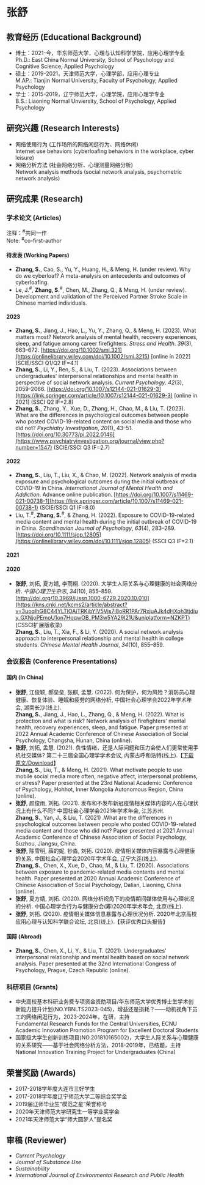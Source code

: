 # 张舒

## 教育经历 (Educational Background)
- 博士：2021-今，华东师范大学，心理与认知科学学院，应用心理学专业<br>
Ph.D.: East China Normal University, School of Psychology and Cognitive Science, Applied Psychology
- 硕士：2019-2021，天津师范大学，心理学部，应用心理专业<br>
M.AP.: Tianjin Normal University, Faculty of Psychology, Applied Psychology
- 学士：2015-2019，辽宁师范大学，心理学院，应用心理学专业<br>
B.S.: Liaoning Normal Unviersity, School of Psychology, Applied Psychology

## 研究兴趣 (Research Interests)
- 网络使用行为 (工作场所的网络闲逛行为、网络休闲)<br>
Internet use behaviors (cyberloafing behaviors in the workplace, cyber leisure)
- 网络分析方法 (社会网络分析、心理测量网络分析)<br>
Network analysis methods (social network analysis, psychometric network analysis)

## 研究成果 (Research)
### 学术论文 (Articles)<br>
注释：<sup>#</sup>共同一作<br>
Note: <sup>#</sup>co-first-author
#### 待发表 (Working Papers)
- **Zhang, S.**, Cao, S., Yu, Y., Huang, H., & Meng, H. (under review). Why do we cyberloaf? A meta-analysis on antecedents and outcomes of cyberloafing.
- Le, J.<sup>#</sup>, **Zhang, S.**<sup>#</sup>, Chen, M., Zhang, Q., & Meng, H. (under review). Development and validation of the Perceived Partner Stroke Scale in Chinese married individuals.

#### 2023
- **Zhang, S.**, Jiang, J., Hao, L., Yu, Y., Zhang, Q., & Meng, H. (2023). What matters most? Network analysis of mental health, recovery experiences, sleep, and fatigue among career firefighters. *Stress and Health*. *39*(3), 663–672. [https://doi.org/10.1002/smi.321](https://onlinelibrary.wiley.com/doi/10.1002/smi.3215) [online in 2022] (SCIE/SSCI Q1/Q2 IF=4.1)
- **Zhang, S.**, Li, Y., Ren, S., & Liu, T. (2023). Associations between undergraduates' interpersonal relationships and mental health in perspective of social network analysis. *Current Psychology*. *42*(3), 2059-2066. [https://doi.org/10.1007/s12144-021-01629-3](https://link.springer.com/article/10.1007/s12144-021-01629-3) [online in 2021] (SSCI Q2 IF=2.8)
- **Zhang, S.**, Zhang, Y., Xue, D., Zhang, H., Chao, M., & Liu, T. (2023). What are the differences in psychological outcomes between people who posted COVID-19-related content on social media and those who did not? *Psychiatry Investigation*, *20*(1), 43–51. [https://doi.org/10.30773/pi.2022.0146](https://www.psychiatryinvestigation.org/journal/view.php?number=1547) (SCIE/SSCI Q3 IF=2.7)

#### 2022
- **Zhang, S.**, Liu, T., Liu, X., & Chao, M. (2022). Network analysis of media exposure and psychological outcomes during the initial outbreak of COVID-19 in China. *International Journal of Mental Health and Addiction*. Advance online publication. [https://doi.org/10.1007/s11469-021-00738-1](https://link.springer.com/article/10.1007/s11469-021-00738-1) (SCIE/SSCI Q1 IF=8.0)
- Liu, T.<sup>#</sup>, **Zhang, S.**<sup>#</sup>, & Zhang, H. (2022). Exposure to COVID-19-related media content and mental health during the initial outbreak of COVID-19 in China. *Scandinavian Journal of Psychology*, *63*(4), 283–289. [https://doi.org/10.1111/sjop.12805](https://onlinelibrary.wiley.com/doi/10.1111/sjop.12805) (SSCI Q3 IF=2.1)

#### 2021

#### 2020
- **张舒**, 刘拓, 夏方婧, 李雨桐. (2020). 大学生人际关系与心理健康的社会网络分析. *中国心理卫生杂志*, *34*(10), 855–859. [http://doi.org/10.3969/j.issn.1000-6729.2020.10.010](https://kns.cnki.net/kcms2/article/abstract?v=3uoqIhG8C44YLTlOAiTRKibYlV5Vjs7i8oRR1PAr7RxjuAJk4dHXoh3tjdiuy_GXNjoPEmoU1on7HoqwOB_PM3w5YA29I21U&uniplatform=NZKPT) (CSSCI扩展版收录)<br> 
**Zhang, S.**, Liu, T., Xia, F., & Li, Y. (2020). A social network analysis approach to interpersonal relationship and mental health in college students. *Chinese Mental Health Journal*, *34*(10), 855–859.

### 会议报告 (Conference Presentations)
#### 国内 (In China)
- **张舒**, 江俊颖, 郝垒垒, 张麒, 孟慧. (2022). 何为保护，何为风险？消防员心理健康、恢复体验、睡眠和疲劳的网络分析, 中国社会心理学会2022年学术年会, 湖南长沙(线上).<br>
**Zhang, S.**, Jiang, J., Hao, L., Zhang, Q., & Meng, H. (2022). What is protection and what is risk? Network analysis of firefighters' mental health, recovery experiences, sleep, and fatigue. Paper presented at 2022 Annual Academic Conference of Chinese Association of Social Psychology, Changsha, Hunan, China (online).
- **张舒**, 刘拓, 孟慧. (2021). 负性情绪，还是人际问题和压力会使人们更常使用手机社交媒体? 第二十三届全国心理学学术会议, 内蒙古呼和浩特(线上).【[下载原文/Download](https://kns.cnki.net/kcms2/article/abstract?v=3uoqIhG8C467SBiOvrai6TdxYiSzCnOET0Xr_I8pgMuCFSD7JyYj-iU-nwOTXOu7CSfEbkZAWdtEbZKcp9VcdAchQCI_vr9CRnpjfsPZWGM%3d&uniplatform=NZKPT)】<br>
**Zhang, S.**, Liu, T., & Meng, H. (2021). What motivate people to use mobile social media more often, negative affect, interpersonal problems, or stress? Paper presented at the 23rd National Academic Conference of Psychology, Hohhot, Inner Mongolia Autonomous Region, China (online). 
- **张舒**, 颜俊雨, 刘拓. (2021). 发布和不发布新冠疫情相关媒体内容的人在心理状况上有什么不同? 中国社会心理学会2021年学术年会, 江苏苏州.<br>
**Zhang, S.**, Yan, J., & Liu, T. (2021) .What are the differences in psychological outcomes between people who posted COVID-19-related media content and those who did not? Paper presented at 2021 Annual Academic Conference of Chinese Association of Social Psychology, Suzhou, Jiangsu, China. 
- **张舒**, 陈雪明, 薛的妮, 钞淼,  刘拓. (2020). 疫情相关媒体内容暴露与心理健康的关系, 中国社会心理学会2020年学术年会, 辽宁大连(线上).<br>
**Zhang, S.**, Chen, X., Xue, D., Chao, M., & Liu, T. (2020). Associations between exposure to pandemic-related media contents and mental health. Paper presented at 2020 Annual Academic Conference of Chinese Association of Social Psychology, Dalian, Liaoning, China (online). 
- **张舒**, 夏方婧, 刘拓. (2020). 网络分析视角下的疫情期间媒体使用与心理状况的分析. 中国心理学会行为与健康分会(筹)2020年学术年会, 北京(线上).
- **张舒**, 刘拓. (2020). 疫情相关媒体信息暴露与心理状况分析. 2020年北京高校应用心理与认知科学联合论坛, 北京(线上).【获评优秀口头报告】

#### 国际 (Abroad)
- **Zhang, S.**, Chen, X., Li, Y., & Liu, T. (2021). Undergraduates' interpersonal relationship and mental health based on social network analysis. Paper presented at the 32nd International Congress of Psychology, Prague, Czech Republic (online).

### 科研项目 (Grants)
- 中央高校基本科研业务费专项资金资助项目/华东师范大学优秀博士生学术创新能力提升计划(NO.YBNLTS2023-045)，增益还是损耗？——动机视角下员工的网络闲逛行为，2023-2024年，在研，主持<br>
Fundamental Research Funds for the Central Universities, ECNU Academic Innovation Promotion Program for Excellent Doctoral Students
- 国家级大学生创新训练项目(NO.201810165002)，大学生人际关系与心理健康的关系研究——基于社会网络分析方法，2018-2019年，已结题，主持<br>
National Innovation Training Project for Undergraduates (China)

## 荣誉奖励 (Awards)
- 2017-2018学年度大连市三好学生
- 2017-2018学年度辽宁师范大学二等综合奖学金
- 2019届辽师毕业生“模范之星”荣誉称号
- 2020年天津师范大学研究生一等学业奖学金
- 2021年天津师范大学“师大圆梦人”提名奖

## 审稿 (Reviewer)
- *Current Psychology*
- *Journal of Substance Use*
- *Sustainability*
- *International Journal of Environmental Research and Public Health*





